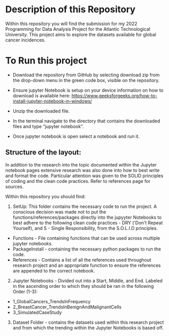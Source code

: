 # Description of this Repository 

Within this repository you will find the submission for my 2022 Programming for Data Analysis Project for the Atlantic Technological University. This project aims to explore the datasets available for global cancer incidences.  

# To Run this project  

- Download the repository from GitHub by selecting download zip from the drop-down menu in the green code box, visible on the repository.  

- Ensure jupyter Notebook is setup on your device information on how to download is available here: https://www.geeksforgeeks.org/how-to-install-jupyter-notebook-in-windows/ 

- Unzip the downloaded file.  

- In the terminal navigate to the directory that contains the downloaded files and type “jupyter notebook”.  

- Once jupyter notebook is open select a notebook and run it.  
 
## Structure of the layout: 

In addition to the research into the topic documented within the Jupyter notebook pages extensive research was also done into how to best write and format the code. Particular attention was given to the SOLID principles of coding and the clean code practices. Refer to references page for sources.   


Within this repository you should find: 

1. SetUp: This folder contains the necessary code to run the project. A conscious decision was made not to put the functions/references/packages directly into the jupyyter Notebooks to best adhere to the following clean code practices - DRY ('Don't Repeat Yourself), and S - Single Responsibility, from the S.O.L.I.D principles.  

- Functions - File containing functions that can be used across multiple jupyter notebooks.  
- PackageInstall - containing the necessary python packages to run the code.  
- References - Contains a list of all the references used throughout research project and an appropriate function to ensure the references are appended to the correct notebook.  

2. Jupyter Notebooks - Divided out into a Start, Middle, and End. Labeled in the ascending order to which they should be ran in the following Order (1-3): 

- 1_GlobalCancers_TrendsInFrequency 
- 2_BreastCancer_TrendsInBenignAndMalignantCells 
- 3_SimulatedCaseStudy  

3. Dataset Folder - contains the datasets used within this research project and from which the trending within the Jupyter Notebooks is based off. 


